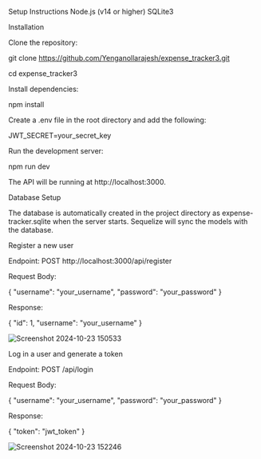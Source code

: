 Setup Instructions
Node.js (v14 or higher)
SQLite3

Installation

Clone the repository:

git clone https://github.com/Yenganollarajesh/expense_tracker3.git

cd expense_tracker3

Install dependencies:

npm install


Create a .env file in the root directory and add the following: 

JWT_SECRET=your_secret_key

Run the development server:

npm run dev

The API will be running at http://localhost:3000.


Database Setup

The database is automatically created in the project directory as expense-tracker.sqlite when the server starts. Sequelize will sync the models with the database.


Register a new user

Endpoint: POST http://localhost:3000/api/register

Request Body:

{
  "username": "your_username",
  "password": "your_password"
}

Response:

{
  "id": 1,
  "username": "your_username"
}

![Screenshot 2024-10-23 150533](https://github.com/user-attachments/assets/6fb81716-aeca-4986-938e-ae7d1ca36087)


Log in a user and generate a token

Endpoint: POST /api/login

Request Body:

{
  "username": "your_username",
  "password": "your_password"
}

Response:
 
{
  "token": "jwt_token"
}

![Screenshot 2024-10-23 152246](https://github.com/user-attachments/assets/315ff33f-c252-4c01-81cb-a020b69890d6)

